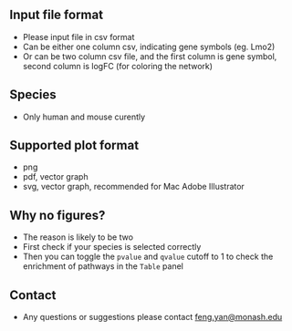 ## Input file format
* Please input file in csv format
* Can be either one column csv, indicating gene symbols (eg. Lmo2)
* Or can be two column csv file, and the first column is gene symbol, second column is logFC (for coloring the network)

## Species
* Only human and mouse curently

## Supported plot format
* png
* pdf, vector graph
* svg, vector graph, recommended for Mac Adobe Illustrator

## Why no figures?
* The reason is likely to be two
* First check if your species is selected correctly
* Then you can toggle the `pvalue` and `qvalue` cutoff to 1 to check the enrichment of pathways in the `Table` panel

## Contact
* Any questions or suggestions please contact feng.yan@monash.edu